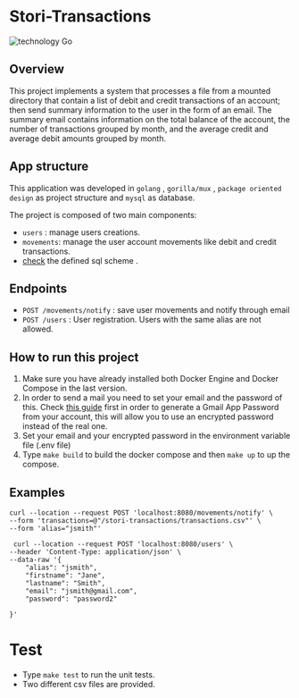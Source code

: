 # Stori-Transactions

![technology Go](https://img.shields.io/badge/technology-go-blue.svg)

## Overview

This project implements a system that processes a file from a mounted directory that contain a list of debit and credit transactions of an account; then send summary information to the user in the form of an email. 
The summary email contains information on the total balance of the account, the number of
transactions grouped by month, and the average credit and average debit amounts grouped by month.

## App structure

This application was developed in `golang` , `gorilla/mux` , `package oriented design` as project structure and `mysql` as database.

The project is composed of two main components:

- `users` : manage users creations.
- `movements`: manage the user account movements like debit and credit transactions. 
- [check](/migrations/init.sql) the defined sql scheme .

## Endpoints

- `POST /movements/notify` : save user movements and notify through email
- `POST /users` : User registration. Users with the same alias are not allowed.

## How to run this project

1. Make sure you have already installed both Docker Engine and Docker Compose in the last version.
2. In order to send a mail you need to set your email and the password of this. Check [this guide](https://www.getmailbird.com/gmail-app-password/) first in order to generate a Gmail App Password from your account, this will allow you to use an encrypted password instead of the real one. 
3. Set your email and your encrypted password in the environment variable file (.env file)
4. Type `make build` to build the docker compose and then `make up` to up the compose.


## Examples 
```
curl --location --request POST 'localhost:8080/movements/notify' \
--form 'transactions=@"/stori-transactions/transactions.csv"' \
--form 'alias="jsmith"'
```

```
 curl --location --request POST 'localhost:8080/users' \
--header 'Content-Type: application/json' \
--data-raw '{
    "alias": "jsmith",
    "firstname": "Jane",
    "lastname": "Smith",
    "email": "jsmith@gmail.com",
    "password": "password2"

}' 
```

# Test

- Type `make test` to run the unit tests.
- Two different csv files are provided. 